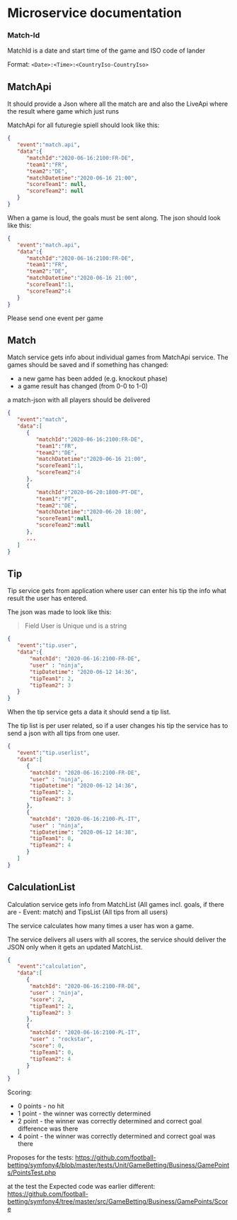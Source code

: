 # Microservice documentation 


### Match-Id

MatchId is a date and start time of the game and ISO code of lander

Format: `<Date>:<Time>:<CountryIso-CountryIso>`



## MatchApi

It should provide a Json where all the match are and also the LiveApi where the result where game which just runs


MatchApi for all futuregie spiell should look like this:



```JSON
{
   "event":"match.api",
   "data":{
      "matchId":"2020-06-16:2100:FR-DE",
      "team1":"FR",
      "team2":"DE",
      "matchDatetime":"2020-06-16 21:00",
      "scoreTeam1": null,
      "scoreTeam2": null
   }
}
```

When a game is loud, the goals must be sent along. The json should look like this:

```JSON
{
   "event":"match.api",
   "data":{
      "matchId":"2020-06-16:2100:FR-DE",
      "team1":"FR",
      "team2":"DE",
      "matchDatetime":"2020-06-16 21:00",
      "scoreTeam1":1,
      "scoreTeam2":4
   }
}
```

Please send one event per game


## Match

Match service gets info about individual games from MatchApi service. The games should be saved and if something has changed:

* a new game has been added (e.g. knockout phase)
* a game result has changed (from 0-0 to 1-0)

a match-json with all players should be delivered

```JSON
{
   "event":"match",
   "data":[
      {
         "matchId":"2020-06-16:2100:FR-DE",
         "team1":"FR",
         "team2":"DE",
         "matchDatetime":"2020-06-16 21:00",
         "scoreTeam1":1,
         "scoreTeam2":4
      },
      {
         "matchId":"2020-06-20:1800-PT-DE",
         "team1":"PT",
         "team2":"DE",
         "matchDatetime":"2020-06-20 18:00",
         "scoreTeam1":null,
         "scoreTeam2":null
      },
      ...
   ]
}
```


## Tip

Tip service gets from application where user can enter his tip the info what result the user has entered.

The json was made to look like this:

> Field User is Unique und is a string 

```JSON
{
   "event":"tip.user",
   "data":{
       "matchId": "2020-06-16:2100-FR-DE",
       "user" : "ninja",
       "tipDatetime": "2020-06-12 14:36",
       "tipTeam1": 2,
       "tipTeam2": 3
   }
}
```

When the tip service gets a data it should send a tip list.


The tip list is per user related, so if a user changes his tip the service has to send a json with all tips from one user.

```JSON
{
   "event":"tip.userlist",
   "data":[
      {
       "matchId": "2020-06-16:2100-FR-DE",
       "user" : "ninja",
       "tipDatetime": "2020-06-12 14:36",
       "tipTeam1": 2,
       "tipTeam2": 3
      },
      {
       "matchId": "2020-06-16:2100-PL-IT",
       "user" : "ninja",
       "tipDatetime": "2020-06-12 14:38",
       "tipTeam1": 0,
       "tipTeam2": 4
      }
   ]
}
```

## CalculationList 

Calculation service gets info from MatchList (All games incl. goals, if there are - Event: match) and TipsList (All tips from all users)

The service calculates how many times a user has won a game. 

The service delivers all users with all scores, the service should deliver the JSON only when it gets an updated MatchList.

```JSON
{
   "event":"calculation",
   "data":[
      {
       "matchId": "2020-06-16:2100-FR-DE",
       "user" : "ninja",
       "score": 2,
       "tipTeam1": 2,
       "tipTeam2": 3
      },
      {
       "matchId": "2020-06-16:2100-PL-IT",
       "user" : "rockstar",
       "score": 0,
       "tipTeam1": 0,
       "tipTeam2": 4
      }
   ]
}
```

Scoring:

* 0 points - no hit
* 1 point - the winner was correctly determined
* 2 point - the winner was correctly determined and correct goal difference was there
* 4 point - the winner was correctly determined and correct goal was there

Proposes for the tests: <https://github.com/football-betting/symfony4/blob/master/tests/Unit/GameBetting/Business/GamePoints/PointsTest.php>

at the test the Expected code was earlier different: <https://github.com/football-betting/symfony4/tree/master/src/GameBetting/Business/GamePoints/Score>

